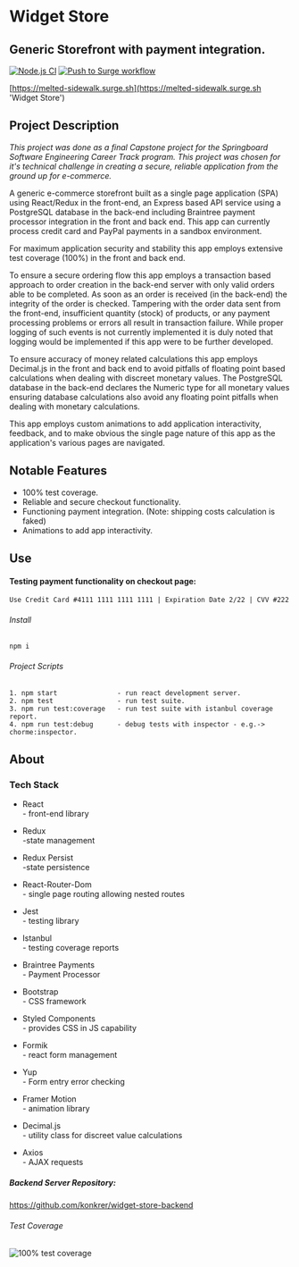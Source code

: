 # Widget Store

## Generic Storefront with payment integration.

[![Node.js CI](https://github.com/konkrer/widget-store-frontend/actions/workflows/node2.js.yml/badge.svg)](https://github.com/konkrer/widget-store-frontend/actions/workflows/node2.js.yml)
[![Push to Surge workflow](https://github.com/konkrer/widget-store-frontend/actions/workflows/node.js.yml/badge.svg)](https://github.com/konkrer/widget-store-frontend/actions/workflows/node.js.yml)

[https://melted-sidewalk.surge.sh](https://melted-sidewalk.surge.sh 'Widget Store')

## Project Description

_This project was done as a final Capstone project for the Springboard Software Engineering Career Track program. This project was chosen for it's technical challenge in creating a secure, reliable application from the ground up for e-commerce._

A generic e-commerce storefront built as a single page application (SPA) using React/Redux in the front-end, an Express based API service using a PostgreSQL database in the back-end including Braintree payment processor integration in the front and back end. This app can currently process credit card and PayPal payments in a sandbox environment.

For maximum application security and stability this app employs extensive test coverage (100%) in the front and back end.

To ensure a secure ordering flow this app employs a transaction based approach to order creation in the back-end server with only valid orders able to be completed. As soon as an order is received (in the back-end) the integrity of the order is checked. Tampering with the order data sent from the front-end, insufficient quantity (stock) of products, or any payment processing problems or errors all result in transaction failure. While proper logging of such events is not currently implemented it is duly noted that logging would be implemented if this app were to be further developed.

To ensure accuracy of money related calculations this app employs Decimal.js in the front and back end to avoid pitfalls of floating point based calculations when dealing with discreet monetary values. The PostgreSQL database in the back-end declares the Numeric type for all monetary values ensuring database calculations also avoid any floating point pitfalls when dealing with monetary calculations.

This app employs custom animations to add application interactivity, feedback, and to make obvious the single page nature of this app as the application's various pages are navigated.

## Notable Features

- 100% test coverage.
- Reliable and secure checkout functionality.
- Functioning payment integration. (Note: shipping costs calculation is faked)
- Animations to add app interactivity.

## Use

#### Testing payment functionality on checkout page:

    Use Credit Card #4111 1111 1111 1111 | Expiration Date 2/22 | CVV #222

###### Install

    npm i

###### Project Scripts

    1. npm start               - run react development server.
    2. npm test                - run test suite.
    3. npm run test:coverage   - run test suite with istanbul coverage report.
    4. npm run test:debug      - debug tests with inspector - e.g.-> chorme:inspector.

## About

### Tech Stack

- React  
  \- front-end library

- Redux  
  \-state management

- Redux Persist  
  \-state persistence

- React-Router-Dom  
  \- single page routing allowing nested routes

- Jest  
  \- testing library

- Istanbul  
  \- testing coverage reports

- Braintree Payments  
  \- Payment Processor

- Bootstrap  
  \- CSS framework

- Styled Components  
  \- provides CSS in JS capability

- Formik  
  \- react form management

- Yup  
  \- Form entry error checking

- Framer Motion  
  \- animation library

- Decimal.js  
  \- utility class for discreet value calculations

- Axios  
  \- AJAX requests

##### Backend Server Repository:

https://github.com/konkrer/widget-store-backend

###### Test Coverage

![100% test coverage](https://repository-images.githubusercontent.com/323088197/60d15100-70c9-11eb-97eb-610cc2555380)
